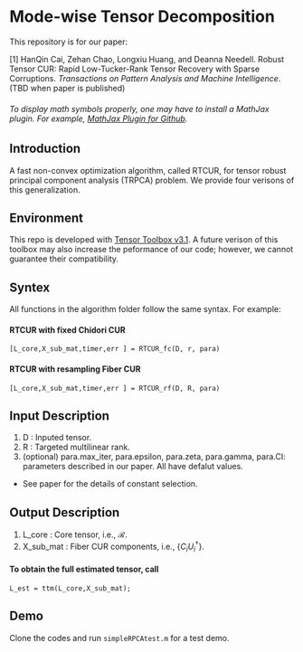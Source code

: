 # Mode-wise Tensor Decomposition

This repository is for our paper:

[1] HanQin Cai, Zehan Chao, Longxiu Huang, and Deanna Needell. <!-- <a href=https://jmlr.org/papers/v22/21-0287.html> --> Robust Tensor CUR: Rapid Low-Tucker-Rank Tensor Recovery with Sparse Corruptions</a>. *Transactions on Pattern Analysis and Machine Intelligence*. (TBD when paper is published)

###### To display math symbols properly, one may have to install a MathJax plugin. For example, [MathJax Plugin for Github](https://chrome.google.com/webstore/detail/mathjax-plugin-for-github/ioemnmodlmafdkllaclgeombjnmnbima?hl=en).


## Introduction
A fast non-convex optimization algorithm, called RTCUR, for tensor robust principal component analysis (TRPCA) problem. We provide four verisons of this generalization.


## Environment
This repo is developed with <a href=https://gitlab.com/tensors/tensor_toolbox/-/releases/v3.1>Tensor Toolbox v3.1</a>. A future verison of this toolbox may also increase the peformance of our code; however, we cannot guarantee their compatibility.


## Syntex
All functions in the algorithm folder follow the same syntax. For example:
#### RTCUR with fixed Chidori CUR
```
[L_core,X_sub_mat,timer,err ] = RTCUR_fc(D, r, para)
```

#### RTCUR with resampling Fiber CUR
```
[L_core,X_sub_mat,timer,err ] = RTCUR_rf(D, R, para)
```

## Input Description
1. D : Inputed tensor. 
1. R : Targeted multilinear rank.
1. (optional) para.max_iter, para.epsilon, para.zeta, para.gamma, para.CI: parameters described in our paper. All have defalut values.

* See paper for the details of constant selection.

## Output Description
1. L_core : Core tensor, i.e., $\mathcal{R}$.
1. X_sub_mat : Fiber CUR components, i.e., {$C_i U_i^\dagger$}.

#### To obtain the full estimated tensor, call 
```
L_est = ttm(L_core,X_sub_mat);
```

## Demo

Clone the codes and run `simpleRPCAtest.m` for a test demo.
